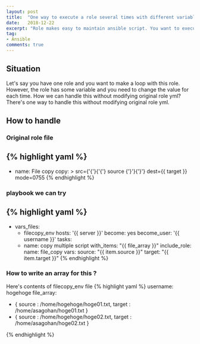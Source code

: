 ```yaml
---
layout: post
title:  "One way to execute a role several times with different variable in Ansible"
date:   2018-12-22
excerpt: "Role makes easy to maintain ansible script. You want to execute same role with different variable several times. How can we write such code?"
tag:
- Ansible 
comments: true
--- 
```


## Situation
Let's say you have one role and you want to make a loop with this role. 
However, the role has some variable and you need to change the value for each time.
How we can handle this without modifying original role yml?
There's one way to handle this without modifying original role yml.

## How to handle
### Original role file
{% highlight yaml %}
---
- name: File copy
  copy: >
    src={'{'}{'{'} source {'}'}{'}'}
    dest={{ target }}
    mode=0755
{% endhighlight %}

### playbook we can try
{% highlight yaml %}
---
- vars_files:
    - filecopy_env
  hosts: '{{ server }}'
  become: yes
  become_user: '{{ username }}'
  tasks:
    - name: copy multiple script
      with_items: "{{ file_array }}"
      include_role:
        name: file_copy
      vars:
        source: "{{ item.source }}"
        target: "{{ item.target }}"
{% endhighlight %}

### How to write an array for this ?
Here's contents of filecopy_env file
{% highlight yaml %}
username: hogehoge
file_array:
  - { source : /home/hogehoge/hoge01.txt, target : /home/asagohan/hoge01.txt }
  - { source : /home/hogehoge/hoge02.txt, target : /home/asagohan/hoge02.txt }

{% endhighlight %}
